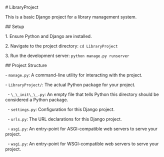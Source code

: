 \# LibraryProject



This is a basic Django project for a library management system.



\## Setup



1\.  Ensure Python and Django are installed.

2\.  Navigate to the project directory: `cd LibraryProject`

3\.  Run the development server: `python manage.py runserver`



\## Project Structure



\-   `manage.py`: A command-line utility for interacting with the project.

\-   `LibraryProject/`: The actual Python package for your project.

&nbsp;   -   `\_\_init\_\_.py`: An empty file that tells Python this directory should be considered a Python package.

&nbsp;   -   `settings.py`: Configuration for this Django project.

&nbsp;   -   `urls.py`: The URL declarations for this Django project.

&nbsp;   -   `asgi.py`: An entry-point for ASGI-compatible web servers to serve your project.

&nbsp;   -   `wsgi.py`: An entry-point for WSGI-compatible web servers to serve your project.



